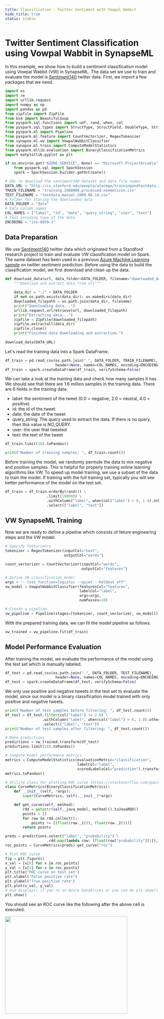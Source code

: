 ```yaml
---
title: Classification - Twitter Sentiment with Vowpal Wabbit
hide_title: true
status: stable
---
```

# Twitter Sentiment Classification using Vowpal Wabbit in SynapseML

In this example, we show how to build a sentiment classification model using Vowpal Wabbit (VW) in SynapseML. The data set we use to train and evaluate the model is [Sentiment140](http://help.sentiment140.com/for-students/?source=post_page---------------------------) twitter data. First, we import a few packages that we need.


```python
import os
import re
import urllib.request
import numpy as np
import pandas as pd
from zipfile import ZipFile
from bs4 import BeautifulSoup
from pyspark.sql.functions import udf, rand, when, col
from pyspark.sql.types import StructType, StructField, DoubleType, StringType
from pyspark.ml import Pipeline
from pyspark.ml.feature import CountVectorizer, RegexTokenizer
from synapse.ml.vw import VowpalWabbitClassifier
from synapse.ml.train import ComputeModelStatistics
from pyspark.mllib.evaluation import BinaryClassificationMetrics
import matplotlib.pyplot as plt
```


```python
if os.environ.get("AZURE_SERVICE", None) == "Microsoft.ProjectArcadia":
    from pyspark.sql import SparkSession
    spark = SparkSession.builder.getOrCreate()
```


```python
# URL to download the sentiment140 dataset and data file names
DATA_URL = "http://cs.stanford.edu/people/alecmgo/trainingandtestdata.zip"
TRAIN_FILENAME = "training.1600000.processed.noemoticon.csv"
TEST_FILENAME = "testdata.manual.2009.06.14.csv"
# Folder for storing the downloaded data
DATA_FOLDER = "data"
# Data column names
COL_NAMES = ["label", "id", "date", "query_string", "user", "text"]
# Text encoding type of the data
ENCODING = "iso-8859-1"
```

## Data Preparation

We use [Sentiment140](http://help.sentiment140.com/for-students/?source=post_page---------------------------) twitter data which originated from a Standford research project to train and evaluate VW classification model on Spark. The same dataset has been used in a previous [Azure Machine Learning sample](https://github.com/Azure-Samples/MachineLearningSamples-TwitterSentimentPrediction) on twitter sentiment prediction. Before using the data to build the classification model, we first download and clean up the data.


```python
def download_data(url, data_folder=DATA_FOLDER, filename="downloaded_data.zip"):
    """Download and extract data from url"""
    
    data_dir = "./" + DATA_FOLDER
    if not os.path.exists(data_dir): os.makedirs(data_dir)
    downloaded_filepath = os.path.join(data_dir, filename)
    print("Downloading data...")
    urllib.request.urlretrieve(url, downloaded_filepath)
    print("Extracting data...")
    zipfile = ZipFile(downloaded_filepath)
    zipfile.extractall(data_dir)
    zipfile.close()
    print("Finished data downloading and extraction.")
    
download_data(DATA_URL)
```

Let's read the training data into a Spark DataFrame.


```python
df_train = pd.read_csv(os.path.join(".", DATA_FOLDER, TRAIN_FILENAME), 
                       header=None, names=COL_NAMES, encoding=ENCODING)
df_train = spark.createDataFrame(df_train, verifySchema=False)
```

We can take a look at the training data and check how many samples it has. We should see that there are 1.6 million samples in the training data. There are 6 fields in the training data:
* label: the sentiment of the tweet (0.0 = negative, 2.0 = neutral, 4.0 = positive)
* id: the id of the tweet
* date: the date of the tweet
* query_string: The query used to extract the data. If there is no query, then this value is NO_QUERY.
* user: the user that tweeted
* text: the text of the tweet


```python
df_train.limit(10).toPandas()
```


```python
print("Number of training samples: ", df_train.count())
```

Before training the model, we randomly permute the data to mix negative and positive samples. This is helpful for properly training online learning algorithms like VW. To speed up model training, we use a subset of the data to train the model. If training with the full training set, typically you will see better performance of the model on the test set. 


```python
df_train = df_train.orderBy(rand()) \
                   .limit(100000) \
                   .withColumn("label", when(col("label") > 0, 1.0).otherwise(0.0)) \
                   .select(["label", "text"])
```

## VW SynapseML Training

Now we are ready to define a pipeline which consists of feture engineering steps and the VW model.


```python
# Specify featurizers
tokenizer = RegexTokenizer(inputCol="text",
                           outputCol="words")

count_vectorizer = CountVectorizer(inputCol="words",
                                   outputCol="features")

# Define VW classification model
args = "--loss_function=logistic --quiet --holdout_off"
vw_model = VowpalWabbitClassifier(featuresCol="features", 
                                  labelCol="label", 
                                  args=args, 
                                  numPasses=10)

# Create a pipeline
vw_pipeline = Pipeline(stages=[tokenizer, count_vectorizer, vw_model])
```

With the prepared training data, we can fit the model pipeline as follows.


```python
vw_trained = vw_pipeline.fit(df_train)
```

## Model Performance Evaluation

After training the model, we evaluate the performance of the model using the test set which is manually labeled.


```python
df_test = pd.read_csv(os.path.join(".", DATA_FOLDER, TEST_FILENAME), 
                       header=None, names=COL_NAMES, encoding=ENCODING)
df_test = spark.createDataFrame(df_test, verifySchema=False)
```

We only use positive and negative tweets in the test set to evaluate the model, since our model is a binary classification model trained with only positive and negative tweets.


```python
print("Number of test samples before filtering: ", df_test.count())
df_test = df_test.filter(col("label") != 2.0) \
                 .withColumn("label", when(col("label") > 0, 1.0).otherwise(0.0)) \
                 .select(["label", "text"])
print("Number of test samples after filtering: ", df_test.count())
```


```python
# Make predictions
predictions = vw_trained.transform(df_test)
predictions.limit(10).toPandas()
```


```python
# Compute model performance metrics
metrics = ComputeModelStatistics(evaluationMetric="classification", 
                                 labelCol="label", 
                                 scoredLabelsCol="prediction").transform(predictions)
metrics.toPandas()
```


```python
# Utility class for plotting ROC curve (https://stackoverflow.com/questions/52847408/pyspark-extract-roc-curve)
class CurveMetrics(BinaryClassificationMetrics):
    def __init__(self, *args):
        super(CurveMetrics, self).__init__(*args)

    def get_curve(self, method):
        rdd = getattr(self._java_model, method)().toJavaRDD()
        points = []
        for row in rdd.collect():
            points += [(float(row._1()), float(row._2()))]
        return points

preds = predictions.select("label", "probability") \
                   .rdd.map(lambda row: (float(row["probability"][1]), float(row["label"])))
roc_points = CurveMetrics(preds).get_curve("roc")

# Plot ROC curve
fig = plt.figure()
x_val = [x[0] for x in roc_points]
y_val = [x[1] for x in roc_points]
plt.title("ROC curve on test set")
plt.xlabel("False positive rate")
plt.ylabel("True positive rate")
plt.plot(x_val, y_val)
# Use display() if you're on Azure Databricks or you can do plt.show()
plt.show()
```

You should see an ROC curve like the following after the above cell is executed. 

<img src="https://user-images.githubusercontent.com/20047467/69376052-9b0a3380-0c77-11ea-9266-11aa44350cbe.png" width="400" height="320" />
